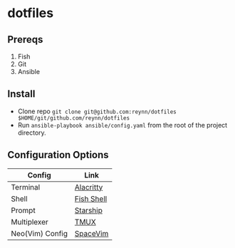 # dotfiles

## Prereqs

1. Fish
1. Git
1. Ansible

## Install

- Clone repo `git clone git@github.com:reynn/dotfiles $HOME/git/github.com/reynn/dotfiles`
- Run `ansible-playbook ansible/config.yaml` from the root of the project directory.

## Configuration Options

| Config          | Link                                         |
| --------------  | -------------------------------------------- |
| Terminal        | [Alacritty](configs/alacritty/readme.md)     |
| Shell           | [Fish Shell](configs/fish/readme.md)         |
| Prompt          | [Starship](configs/starship/readme.md)       |
| Multiplexer     | [TMUX](configs/tmux/readme.md)               |
| Neo(Vim) Config | [SpaceVim](configs/spacevim/readme.md)       |
